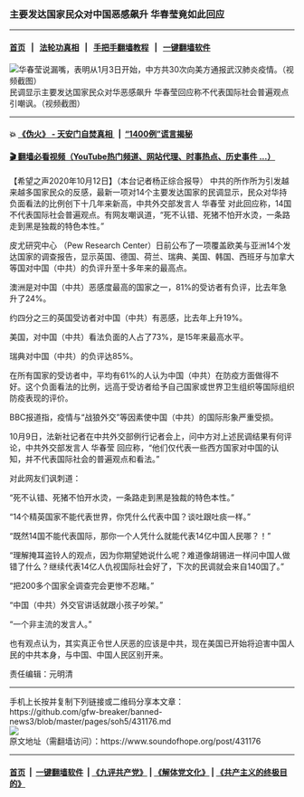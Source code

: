 ### 主要发达国家民众对中国恶感飙升 华春莹竟如此回应
------------------------

#### [首页](https://github.com/gfw-breaker/banned-news3/blob/master/README.md) &nbsp;&nbsp;|&nbsp;&nbsp; [法轮功真相](https://github.com/begood0513/basic/blob/master/README.md)  &nbsp;&nbsp;|&nbsp;&nbsp; [手把手翻墙教程](https://github.com/gfw-breaker/guides/wiki)  &nbsp;&nbsp;|&nbsp;&nbsp; [一键翻墙软件](https://github.com/gfw-breaker/nogfw/blob/master/README.md)  



<div><img alt="华春莹说漏嘴，表明从1月3日开始，中方共30次向美方通报武汉肺炎疫情。（视频截图）" src="https://img.soundofhope.org/2020-02/22_0.jpg"/>
<br/><figcaption class="caption">
 民调显示主要发达国家民众对华恶感飙升 华春莹回应称不代表国际社会普遍观点引嘲讽。（视频截图）
</figcaption></div><hr/>

#### 💥 [《伪火》 - 天安门自焚真相 ](http://158.247.195.190:10000/videos/blog/weihuo.html)&nbsp; |&nbsp; [“1400例”谎言揭秘  ](http://158.247.195.190:10000/videos/blog/jiexi1400.html)

#### [ 🎬  翻墙必看视频（YouTube热门频道、网站代理、时事热点、历史事件 ...）](https://github.com/gfw-breaker/links/blob/master/banned.md)

<div><div class="Content__Wrapper sc-1bvya0-0 grZQxZ">
 <p class="meta-top">
  <span class="meta">
   【希望之声2020年10月12日】（本台记者杨正综合报导）
  </span>
  中共的所作所为引发越来越多国家民众的反感，最新一项对14个主要发达国家的民调显示，民众对华持负面看法的比例创下十几年来新高，中共外交部发言人
  <ok href="/term/3277">
   华春莹
  </ok>
  对此回应称，14国不代表国际社会普遍观点。有网友嘲讽道，“死不认错、死猪不怕开水烫，一条路走到黑是独裁的特色本性。”
 </p>
 <p>
  <ok href="/term/37651">
   皮尤研究中心
  </ok>
  （Pew Research Center）日前公布了一项覆盖欧美与亚洲14个发达国家的调查报告，显示英国、德国、荷兰、瑞典、美国、韩国、西班牙与加拿大等国对中国（中共）的负评升至十多年来的最高点。
 </p>
 <div class="AD_Embed__Wrap-sc-1xslmin-0 igMuqX module desktop">
  <div>
  </div>
 </div>
 <p>
  澳洲是对中国（中共）恶感度最高的国家之一，81%的受访者有负评，比去年急升了24%。
 </p>
 <p>
  约四分之三的英国受访者对中国（中共）有恶感，比去年上升19%。
 </p>
 <p>
  美国，对中国（中共）看法负面的人占了73%，是15年来最高水平。
 </p>
 <p>
  瑞典对中国（中共）的负评达85%。
 </p>
 <p>
  在所有国家的受访者中，平均有61%的人认为中国（中共）在防疫方面做得不好。这个负面看法的比例，远高于受访者给予自己国家或世界卫生组织等国际组织防疫表现的评价。
 </p>
 <p>
  BBC报道指，疫情与“战狼外交”等因素使中国（中共）的国际形象严重受损。
 </p>
 <p>
  10月9日，法新社记者在中共外交部例行记者会上，问中方对上述民调结果有何评论，中共外交部发言人
  <ok href="/term/3277">
   华春莹
  </ok>
  回应称，“他们仅代表一些西方国家对中国的认知，并不代表国际社会的普遍观点和看法。”
 </p>
 <p>
  对此网友们讽刺道：
 </p>
 <p>
  “死不认错、死猪不怕开水烫，一条路走到黑是独裁的特色本性。”
 </p>
 <p>
  “14个精英国家不能代表世界，你凭什么代表中国？谈吐跟吐痰一样。”
 </p>
 <p>
  “既然14国不能代表国际，那你一个人凭什么就能代表14亿中国人民哪？！”
 </p>
 <p>
  “理解掩耳盗铃人的观点，因为你期望她说什么呢？难道像胡锡进一样问中国人做错了什么？继续代表14亿人仇视国际社会好了，下次的民调就会来自140国了。”
 </p>
 <p>
  “把200多个国家全调查完会更惨不忍睹。”
 </p>
 <p>
  “中国（中共）外交官讲话就跟小孩子吵架。”
 </p>
 <p>
  “一个非主流的发言人。”
 </p>
 <p>
  也有观点认为，其实真正令世人厌恶的应该是中共，现在美国已开始将迫害中国人民的中共本身，与中国、中国人民区别开来。
 </p>
 <p class="meta-btm">
  责任编辑：元明清
 </p>
</div>
</div>
<hr/>
手机上长按并复制下列链接或二维码分享本文章：<br/>
https://github.com/gfw-breaker/banned-news3/blob/master/pages/soh5/431176.md <br/>
<a href='https://github.com/gfw-breaker/banned-news3/blob/master/pages/soh5/431176.md'><img src='https://github.com/gfw-breaker/banned-news3/blob/master/pages/soh5/431176.md.png'/></a> <br/>
原文地址（需翻墙访问）：https://www.soundofhope.org/post/431176


------------------------
#### [首页](https://github.com/gfw-breaker/banned-news3/blob/master/README.md) &nbsp;|&nbsp; [一键翻墙软件](https://github.com/gfw-breaker/nogfw/blob/master/README.md) &nbsp;| [《九评共产党》](https://github.com/gfw-breaker/9ping.md/blob/master/README.md#九评之一评共产党是什么) | [《解体党文化》](https://github.com/gfw-breaker/jtdwh.md/blob/master/README.md) | [《共产主义的终极目的》](https://github.com/gfw-breaker/gczydzjmd.md/blob/master/README.md)


<img src='http://gfw-breaker.win/banned-news3/pages/soh5/431176.md' width='0px' height='0px'/>